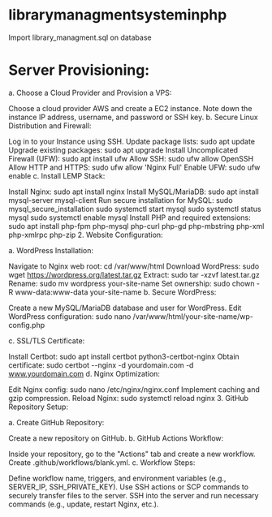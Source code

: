 # librarymanagmentsysteminphp

Import library_managment.sql on database

# Server Provisioning:

a. Choose a Cloud Provider and Provision a VPS:

Choose a cloud provider AWS and create a EC2 instance.
Note down the instance IP address, username, and password or SSH key.
b. Secure Linux Distribution and Firewall:

Log in to your Instance using SSH.
Update package lists: sudo apt update
Upgrade existing packages: sudo apt upgrade
Install Uncomplicated Firewall (UFW): sudo apt install ufw
Allow SSH: sudo ufw allow OpenSSH
Allow HTTP and HTTPS: sudo ufw allow 'Nginx Full'
Enable UFW: sudo ufw enable
c. Install LEMP Stack:

Install Nginx: sudo apt install nginx
Install MySQL/MariaDB: sudo apt install mysql-server mysql-client
Run secure installation for MySQL: sudo mysql_secure_installation
sudo systemctl start mysql
sudo systemctl status mysql
sudo systemctl enable mysql
Install PHP and required extensions: sudo apt install php-fpm php-mysql php-curl php-gd php-mbstring php-xml php-xmlrpc php-zip
2. Website Configuration:

a. WordPress Installation:

Navigate to Nginx web root: cd /var/www/html
Download WordPress: sudo wget https://wordpress.org/latest.tar.gz
Extract: sudo tar -xzvf latest.tar.gz
Rename: sudo mv wordpress your-site-name
Set ownership: sudo chown -R www-data:www-data your-site-name
b. Secure WordPress:

Create a new MySQL/MariaDB database and user for WordPress.
Edit WordPress configuration: sudo nano /var/www/html/your-site-name/wp-config.php

c. SSL/TLS Certificate:

Install Certbot: sudo apt install certbot python3-certbot-nginx
Obtain certificate: sudo certbot --nginx -d yourdomain.com -d www.yourdomain.com
d. Nginx Optimization:

Edit Nginx config: sudo nano /etc/nginx/nginx.conf
Implement caching and gzip compression.
Reload Nginx: sudo systemctl reload nginx
3. GitHub Repository Setup:

a. Create GitHub Repository:

Create a new repository on GitHub.
b. GitHub Actions Workflow:

Inside your repository, go to the "Actions" tab and create a new workflow.
Create .github/workflows/blank.yml.
c. Workflow Steps:

Define workflow name, triggers, and environment variables (e.g., SERVER_IP, SSH_PRIVATE_KEY).
Use SSH actions or SCP commands to securely transfer files to the server.
SSH into the server and run necessary commands (e.g., update, restart Nginx, etc.).
